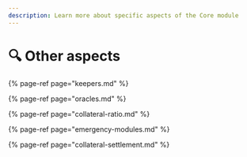 ```yaml
---
description: Learn more about specific aspects of the Core module
---
```


# 🔍 Other aspects

{% page-ref page="keepers.md" %}

{% page-ref page="oracles.md" %}

{% page-ref page="collateral-ratio.md" %}

{% page-ref page="emergency-modules.md" %}

{% page-ref page="collateral-settlement.md" %}
